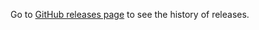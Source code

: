 Go to [GitHub releases page](https://github.com/keepitcool/prettyoutput/releases) to
see the history of releases.
